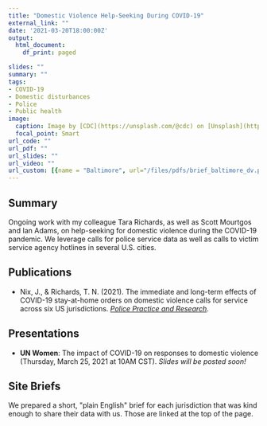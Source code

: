 ```yaml
---
title: "Domestic Violence Help-Seeking During COVID-19"
external_link: ""
date: '2021-03-20T18:00:00Z'
output:
  html_document:
    df_print: paged

slides: ""
summary: ""
tags:
- COVID-19
- Domestic disturbances
- Police
- Public health
image:
  caption: Image by [CDC](https://unsplash.com/@cdc) on [Unsplash](https://unsplash.com/photos/w9KEokhajKw)
  focal_point: Smart
url_code: ""
url_pdf: ""
url_slides: ""
url_video: ""
url_custom: [{name = "Baltimore", url="/files/pdfs/brief_baltimore_dv.pdf"}, {name = "Cincinnati", url="/files/pdfs/brief_cinci_dv.pdf"}, {name = "Hartford", url="/files/pdfs/brief_hartford_dv.pdf"}, {name = "Orlando", url="/files/pdfs/brief_hartford_dv.pdf"}, {name = "Sacramento", url="/files/pdfs/brief_sacramento_dv.pdf"}, {name = "Salt Lake City", url="/files/pdfs/brief_SLC_dv.pdf"}, {name = "St. Petersburg", url="/files/pdfs/brief_stpete_dv.pdf"}]
---
```


## Summary

Ongoing work with my colleague Tara Richards, as well as Scott Mourtgos and Ian Adams, on help-seeking for domestic violence during the COVID-19 pandemic. We leverage calls for police service data as well as calls to victim service agency hotlines in several U.S. cities.

## Publications

* Nix, J., & Richards, T. N. (2021). The immediate and long-term effects of COVID-19 stay-at-home orders on domestic violence calls for service across six US jurisdictions. [*Police Practice and Research*](https://doi.org/10.1080/15614263.2021.1883018).

## Presentations

* **UN Women**: The impact of COVID-19 on responses to domestic violence (Thursday, March 25, 2021 at 10AM CST). *Slides will be posted soon!*

## Site Briefs

We prepared a short, "plain English" brief for each jurisdiction that was kind enough to share their data with us. Those are linked at the top of the page. 
